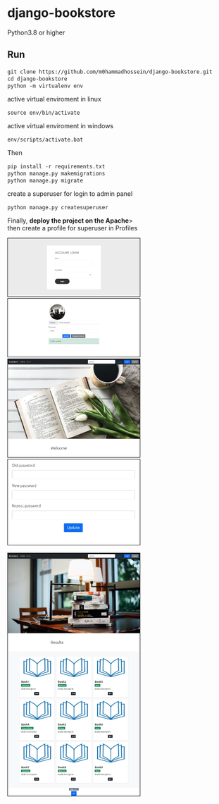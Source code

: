 # django-bookstore
<p>
Python3.8 or higher
</p>

## Run

```
git clone https://github.com/m0hammadhossein/django-bookstore.git
cd django-bookstore
python -m virtualenv env
```

<p>active virtual enviroment in linux</p>

```
source env/bin/activate
```

<p>active virtual enviroment in windows</p>

```
env/scripts/activate.bat
```

<p>Then</p>

```
pip install -r requirements.txt
python manage.py makemigrations
python manage.py migrate
```
<p>create a superuser for login to admin panel</p>

```
python manage.py createsuperuser
```
<p>
Finally, <b>deploy the project on the Apache</b>><br/>
then create a profile for superuser in Profiles
</p>

<p float="left">
  <img src="images/1.jpg" width="300" style="border: 1px solid" />
  <img src="images/2.jpg" width="300" style="border: 1px solid" /> 
  <img src="images/3.jpg" width="300" style="border: 1px solid" />
  <img src="images/5.jpg" width="300" style="border: 1px solid" />
</p>
<img src="images/4.jpg" width="300" style="border: 1px solid" />


